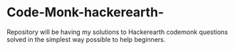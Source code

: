 # Code-Monk-hackerearth-
Repository will be having my solutions to Hackerearth codemonk questions solved in the simplest way possible to help beginners.
